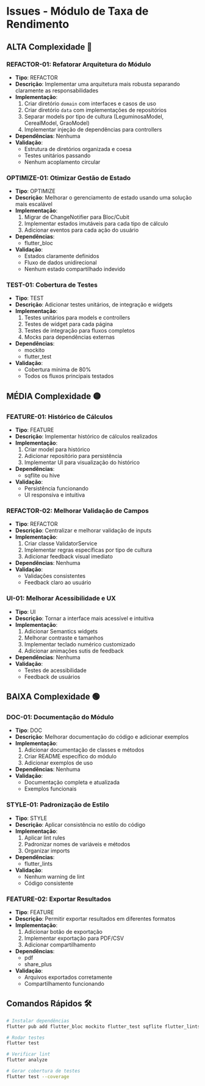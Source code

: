 # Issues - Módulo de Taxa de Rendimento

## ALTA Complexidade 🔴

### REFACTOR-01: Refatorar Arquitetura do Módulo
- **Tipo**: REFACTOR
- **Descrição**: Implementar uma arquitetura mais robusta separando claramente as responsabilidades
- **Implementação**:
  1. Criar diretório `domain` com interfaces e casos de uso
  2. Criar diretório `data` com implementações de repositórios
  3. Separar models por tipo de cultura (LeguminosaModel, CerealModel, GraoModel)
  4. Implementar injeção de dependências para controllers
- **Dependências**: Nenhuma
- **Validação**:
  - Estrutura de diretórios organizada e coesa
  - Testes unitários passando
  - Nenhum acoplamento circular

### OPTIMIZE-01: Otimizar Gestão de Estado
- **Tipo**: OPTIMIZE
- **Descrição**: Melhorar o gerenciamento de estado usando uma solução mais escalável
- **Implementação**:
  1. Migrar de ChangeNotifier para Bloc/Cubit
  2. Implementar estados imutáveis para cada tipo de cálculo
  3. Adicionar eventos para cada ação do usuário
- **Dependências**: 
  - flutter_bloc
- **Validação**:
  - Estados claramente definidos
  - Fluxo de dados unidirecional
  - Nenhum estado compartilhado indevido

### TEST-01: Cobertura de Testes
- **Tipo**: TEST
- **Descrição**: Adicionar testes unitários, de integração e widgets
- **Implementação**:
  1. Testes unitários para models e controllers
  2. Testes de widget para cada página
  3. Testes de integração para fluxos completos
  4. Mocks para dependências externas
- **Dependências**:
  - mockito
  - flutter_test
- **Validação**:
  - Cobertura mínima de 80%
  - Todos os fluxos principais testados

## MÉDIA Complexidade 🟡

### FEATURE-01: Histórico de Cálculos
- **Tipo**: FEATURE
- **Descrição**: Implementar histórico de cálculos realizados
- **Implementação**:
  1. Criar model para histórico
  2. Adicionar repositório para persistência
  3. Implementar UI para visualização do histórico
- **Dependências**: 
  - sqflite ou hive
- **Validação**:
  - Persistência funcionando
  - UI responsiva e intuitiva

### REFACTOR-02: Melhorar Validação de Campos
- **Tipo**: REFACTOR
- **Descrição**: Centralizar e melhorar validação de inputs
- **Implementação**:
  1. Criar classe ValidatorService
  2. Implementar regras específicas por tipo de cultura
  3. Adicionar feedback visual imediato
- **Dependências**: Nenhuma
- **Validação**:
  - Validações consistentes
  - Feedback claro ao usuário

### UI-01: Melhorar Acessibilidade e UX
- **Tipo**: UI
- **Descrição**: Tornar a interface mais acessível e intuitiva
- **Implementação**:
  1. Adicionar Semantics widgets
  2. Melhorar contraste e tamanhos
  3. Implementar teclado numérico customizado
  4. Adicionar animações sutis de feedback
- **Dependências**: Nenhuma
- **Validação**:
  - Testes de acessibilidade
  - Feedback de usuários

## BAIXA Complexidade 🟢

### DOC-01: Documentação do Módulo
- **Tipo**: DOC
- **Descrição**: Melhorar documentação do código e adicionar exemplos
- **Implementação**:
  1. Adicionar documentação de classes e métodos
  2. Criar README específico do módulo
  3. Adicionar exemplos de uso
- **Dependências**: Nenhuma
- **Validação**:
  - Documentação completa e atualizada
  - Exemplos funcionais

### STYLE-01: Padronização de Estilo
- **Tipo**: STYLE
- **Descrição**: Aplicar consistência no estilo do código
- **Implementação**:
  1. Aplicar lint rules
  2. Padronizar nomes de variáveis e métodos
  3. Organizar imports
- **Dependências**: 
  - flutter_lints
- **Validação**:
  - Nenhum warning de lint
  - Código consistente

### FEATURE-02: Exportar Resultados
- **Tipo**: FEATURE
- **Descrição**: Permitir exportar resultados em diferentes formatos
- **Implementação**:
  1. Adicionar botão de exportação
  2. Implementar exportação para PDF/CSV
  3. Adicionar compartilhamento
- **Dependências**:
  - pdf
  - share_plus
- **Validação**:
  - Arquivos exportados corretamente
  - Compartilhamento funcionando

## Comandos Rápidos 🛠️

```bash
# Instalar dependências
flutter pub add flutter_bloc mockito flutter_test sqflite flutter_lints pdf share_plus

# Rodar testes
flutter test

# Verificar lint
flutter analyze

# Gerar cobertura de testes
flutter test --coverage
```

